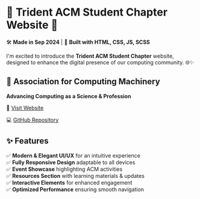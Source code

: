 # 🚀 Trident ACM Student Chapter Website 🎉  

🛠️ **Made in Sep 2024** | 🎯 **Built with HTML, CSS, JS, SCSS**  

I'm excited to introduce the **Trident ACM Student Chapter** website, designed to enhance the digital presence of our computing community. 🌐✨  

## 🔹 Association for Computing Machinery  
**Advancing Computing as a Science & Profession**  

🔗 [Visit Website](https://adityanarayandas.github.io/acm/)  

💻 [GitHub Repository](https://github.com/sk-mallick/acm.git)  

## ✨ Features  
✅ **Modern & Elegant UI/UX** for an intuitive experience  
✅ **Fully Responsive Design** adaptable to all devices  
✅ **Event Showcase** highlighting ACM activities  
✅ **Resources Section** with learning materials & updates  
✅ **Interactive Elements** for enhanced engagement  
✅ **Optimized Performance** ensuring smooth navigation  
